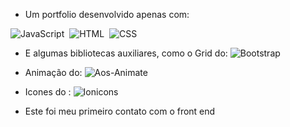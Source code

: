 - Um portfolio desenvolvido apenas com:

![JavaScript](https://img.shields.io/badge/-JavaScript-05122A?style=for-the-badge&logo=javascript)&nbsp;
![HTML](https://img.shields.io/badge/-HTML-05122A?style=for-the-badge&logo=HTML5)&nbsp;
![CSS](https://img.shields.io/badge/-CSS-05122A?style=for-the-badge&logo=CSS3&logoColor=1572B6)&nbsp;

- E algumas bibliotecas auxiliares, como o Grid do:
![Bootstrap](https://img.shields.io/badge/-bootstrap-05122A?style=flat-square&logo=bootstrap)&nbsp;

- Animação do:
![Aos-Animate](https://img.shields.io/badge/-aos-05122A?style=flat-square&logo=aos&logoColor=1572B6)&nbsp;

- Icones do :
![Ionicons](https://img.shields.io/badge/-Ionicons-05122A?style=flat-square&logo=Ionicons&logoColor=1572B6)&nbsp;

- Este foi meu primeiro contato com o front end
